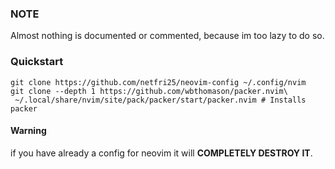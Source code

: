 ### NOTE
Almost nothing is documented or commented, because im too lazy to do so.

### Quickstart
```shell
git clone https://github.com/netfri25/neovim-config ~/.config/nvim
git clone --depth 1 https://github.com/wbthomason/packer.nvim\
 ~/.local/share/nvim/site/pack/packer/start/packer.nvim # Installs packer
```
#### **Warning**
if you have already a config for neovim it will **COMPLETELY DESTROY IT**.

